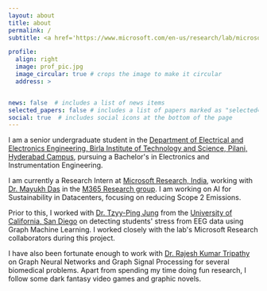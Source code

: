 ```yaml
---
layout: about
title: about
permalink: /
subtitle: <a href='https://www.microsoft.com/en-us/research/lab/microsoft-research-india/'>Microsoft Research</a>

profile:
  align: right
  image: prof_pic.jpg
  image_circular: true # crops the image to make it circular
  address: >


news: false  # includes a list of news items
selected_papers: false # includes a list of papers marked as "selected={true}"
social: true  # includes social icons at the bottom of the page
---
```


I am a senior undergraduate student in the [Department of Electrical and Electronics Engineering, Birla Institute of Technology and Science, Pilani, Hyderabad Campus](https://beta.bits-pilani.ac.in/hyderabad/electrical-electronics-engineering/), pursuing a Bachelor's in Electronics and Instrumentation Engineering.

I am currently a Research Intern at [Microsoft Research, India](https://www.microsoft.com/en-us/research/lab/microsoft-research-india/), working with [Dr. Mayukh Das](https://www.microsoft.com/en-us/research/people/mayukhdas/) in the [M365 Research group](https://www.microsoft.com/en-us/research/group/systems-innovation/). I am working on AI for Sustainability in Datacenters, focusing on reducing Scope 2 Emissions.

Prior to this, I worked with [Dr. Tzyy-Ping Jung](https://sccn.ucsd.edu/~jung/) from the [University of California, San Diego](https://ucsd.edu/) on detecting students' stress from EEG data using Graph Machine Learning. I worked closely with the lab's Microsoft Research collaborators during this project.

I have also been fortunate enough to work with [Dr. Rajesh Kumar Tripathy](https://beta.bits-pilani.ac.in/faculty-overview/?faculty=rajesh-k-tripathy) on Graph Neural Networks and Graph Signal Processing for several biomedical problems. Apart from spending my time doing fun research, I follow some dark fantasy video games and graphic novels.
